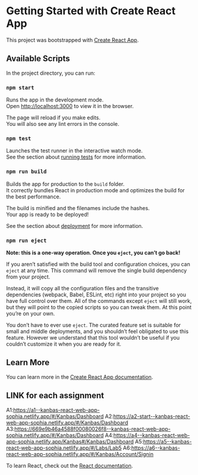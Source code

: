 # Getting Started with Create React App

This project was bootstrapped with [Create React App](https://github.com/facebook/create-react-app).

## Available Scripts

In the project directory, you can run:

### `npm start`

Runs the app in the development mode.\
Open [http://localhost:3000](http://localhost:3000) to view it in the browser.

The page will reload if you make edits.\
You will also see any lint errors in the console.

### `npm test`

Launches the test runner in the interactive watch mode.\
See the section about [running tests](https://facebook.github.io/create-react-app/docs/running-tests) for more information.

### `npm run build`

Builds the app for production to the `build` folder.\
It correctly bundles React in production mode and optimizes the build for the best performance.

The build is minified and the filenames include the hashes.\
Your app is ready to be deployed!

See the section about [deployment](https://facebook.github.io/create-react-app/docs/deployment) for more information.

### `npm run eject`

**Note: this is a one-way operation. Once you `eject`, you can’t go back!**

If you aren’t satisfied with the build tool and configuration choices, you can `eject` at any time. This command will remove the single build dependency from your project.

Instead, it will copy all the configuration files and the transitive dependencies (webpack, Babel, ESLint, etc) right into your project so you have full control over them. All of the commands except `eject` will still work, but they will point to the copied scripts so you can tweak them. At this point you’re on your own.

You don’t have to ever use `eject`. The curated feature set is suitable for small and middle deployments, and you shouldn’t feel obligated to use this feature. However we understand that this tool wouldn’t be useful if you couldn’t customize it when you are ready for it.

## Learn More

You can learn more in the [Create React App documentation](https://facebook.github.io/create-react-app/docs/getting-started).

## LINK for each assignment
A1:https://a1--kanbas-react-web-app-sophia.netlify.app/#/Kanbas/Dashboard
A2:https://a2-start--kanbas-react-web-app-sophia.netlify.app/#/Kanbas/Dashboard
A3:https://669e9b46a4588f00080026f8--kanbas-react-web-app-sophia.netlify.app/#/Kanbas/Dashboard
A4:https://a4--kanbas-react-web-app-sophia.netlify.app/Kanbas#/Kanbas/Dashboard
A5:https://a5--kanbas-react-web-app-sophia.netlify.app/#/Labs/Lab5
A6:https://a6--kanbas-react-web-app-sophia.netlify.app/#/Kanbas/Account/Signin

To learn React, check out the [React documentation](https://reactjs.org/).
